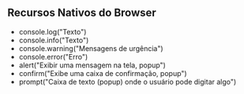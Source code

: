 ## Recursos Nativos do Browser

- console.log("Texto")
- console.info("Texto")
- console.warning("Mensagens de urgência")
- console.error("Erro")
- alert("Exibir uma mensagem na tela, popup")
- confirm("Exibe uma caixa de confirmação, popup")
- prompt("Caixa de texto (popup) onde o usuário pode digitar algo")
